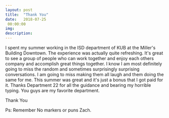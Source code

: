 ```yaml
---
layout: post
title:  "Thank You"
date:   2018-07-25
 00:00:00
img:
description:
---
```

I spent my summer working in the ISD department of KUB at the Miller's Building Downtown. The experience was actually quite refreshing. It's great to see a group of people who can work together and enjoy each others company and accomplish great things together. I know I am most definitely going to miss the random and sometimes surprisingly surprising conversations. I am going to miss making them all laugh and them doing the same for me. This summer was great and it's just a bonus that I got paid for it. Thanks Department 22 for all the guidance and bearing my horrible typing. You guys are my favorite department.


Thank You

Ps: Remember No markers or puns Zach.
